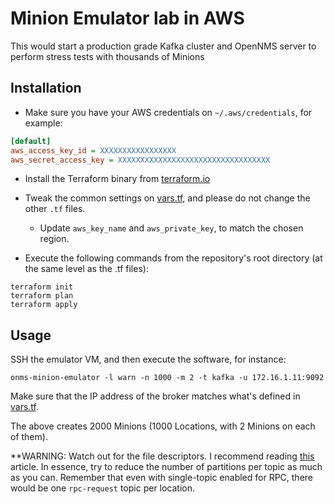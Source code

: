 # Minion Emulator lab in AWS

This would start a production grade Kafka cluster and OpenNMS server to perform stress tests with thousands of Minions

## Installation

* Make sure you have your AWS credentials on `~/.aws/credentials`, for example:

```INI
[default]
aws_access_key_id = XXXXXXXXXXXXXXXXX
aws_secret_access_key = XXXXXXXXXXXXXXXXXXXXXXXXXXXXXXXXXX
```

* Install the Terraform binary from [terraform.io](https://www.terraform.io)

* Tweak the common settings on [vars.tf](./vars.tf), and please do not change the other `.tf` files.

    * Update `aws_key_name` and `aws_private_key`, to match the chosen region.

* Execute the following commands from the repository's root directory (at the same level as the .tf files):

```SHELL
terraform init
terraform plan
terraform apply
```

## Usage

SSH the emulator VM, and then execute the software, for instance:

```bash=
onms-minion-emulator -l warn -n 1000 -m 2 -t kafka -u 172.16.1.11:9092
```

Make sure that the IP address of the broker matches what's defined in [vars.tf](./vars.tf).

The above creates 2000 Minions (1000 Locations, with 2 Minions on each of them).

**WARNING: Watch out for the file descriptors. I recommend reading [this](https://www.confluent.io/blog/how-choose-number-topics-partitions-kafka-cluster/) article. In essence, try to reduce the number of partitions per topic as much as you can. Remember that even with single-topic enabled for RPC, there would be one `rpc-request` topic per location.
